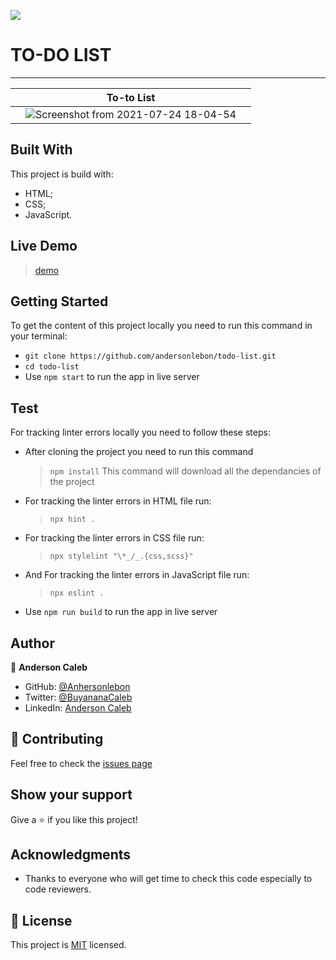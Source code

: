 ![](https://img.shields.io/badge/Microverse-blueviolet)

# TO-DO LIST

---

|   | To-to List                                                                                                                                   | |
| - | -------------------------------------------------------------------------------------------------------------------------------------------- |-|
|   | ![Screenshot from 2021-07-24 18-04-54](https://user-images.githubusercontent.com/65068771/126874380-9caba391-da6d-4bca-b460-7ef6232909ae.png) | |

## Built With

This project is build with:

- HTML;
- CSS;
- JavaScript.

## Live Demo

> [demo](https://andersonlebon.github.io/todo-list/dist)

## Getting Started

To get the content of this project locally you need to run this command in your terminal:

- `git clone https://github.com/andersonlebon/todo-list.git`
- `cd todo-list`
- Use `npm start` to run the app in live server

## Test

For tracking linter errors locally you need to follow these steps:

- After cloning the project you need to run this command

  > `npm install`
  > This command will download all the dependancies of the project

- For tracking the linter errors in HTML file run:

  > `npx hint .`

- For tracking the linter errors in CSS file run:

  > `npx stylelint "\*_/_.{css,scss}"`

- And For tracking the linter errors in JavaScript file run:

  > `npx eslint .`

- Use `npm run build` to run the app in live server

## Author

👤 **Anderson Caleb**

- GitHub: [@Anhersonlebon](https://github.com/andersonlebon)
- Twitter: [@BuyananaCaleb](https://twitter.com/BuyananaCaleb)
- LinkedIn: [Anderson Caleb](https://www.linkedin.com/in/anderson-caleb-915343209/)

## :handshake: Contributing

Feel free to check the [issues page](https://github.com/andersonlebon/todo-list/issues)

## Show your support

Give a :star: if you like this project!

## Acknowledgments

- Thanks to everyone who will get time to check this code especially to code reviewers.

## 📝 License

This project is [MIT](./MIT.md) licensed.
